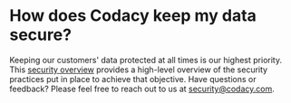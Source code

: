 # How does Codacy keep my data secure?

Keeping our customers' data protected at all times is our highest priority. This [security overview](https://security.codacy.com/) provides a high-level overview of the security practices put in place to achieve that objective. Have questions or feedback? Please feel free to reach out to us at [security@codacy.com](mailto:security@codacy.com). 
